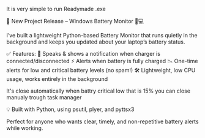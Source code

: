 It is very simple to run
Readymade .exe

🚀 New Project Release – Windows Battery Monitor 🔋💻

I’ve built a lightweight Python-based Battery Monitor that runs quietly in the background and keeps you updated about your laptop’s battery status.

✅ Features: 🔌 Speaks & shows a notification when charger is connected/disconnected ⚡ Alerts when battery is fully charged 📉 One-time alerts for low and critical battery levels (no spam!) 🛠 Lightweight, low CPU usage, works entirely in the background

It's close automatically when battry critical low that is 15%
you can close manualy trough task manager


💡 Built with Python, using psutil, plyer, and pyttsx3

Perfect for anyone who wants clear, timely, and non-repetitive battery alerts while working.
